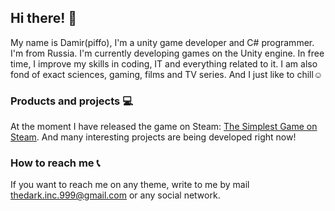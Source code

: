 ## Hi there! :wave:
My name is Damir(piffo), I'm a unity game developer and C# programmer. I'm from Russia. I'm currently developing games on the Unity engine.
In free time, I improve my skills in coding, IT and everything related to it. I am also fond of exact sciences, gaming, films and TV series. And I just like to chill:relaxed:
### Products and projects :computer:
At the moment I have released the game on Steam: [The Simplest Game on Steam](https://store.steampowered.com/app/1569560/The_Simplest_Game/).
And many interesting projects are being developed right now!
### How to reach me :telephone_receiver:
If you want to reach me on any theme, write to me by mail thedark.inc.999@gmail.com or any social network.
